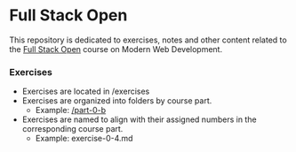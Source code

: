 # Full Stack Open

This repository is dedicated to exercises, notes and other content related to the [Full Stack Open](https://fullstackopen.com/) course on Modern Web Development.

### Exercises
- Exercises are located in /exercises
- Exercises are organized into folders by course part.
  - Example: [/part-0-b](exercises/part-0-b)
- Exercises are named to align with their assigned numbers in the corresponding course part.
  - Example: exercise-0-4.md